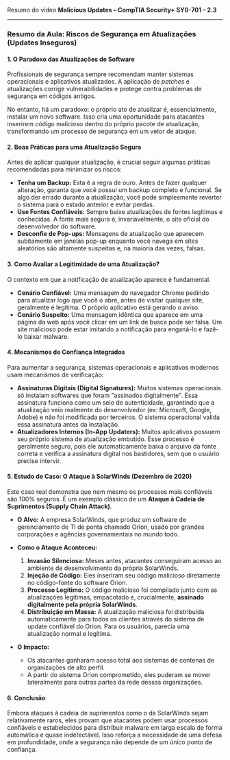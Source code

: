 Resumo do vídeo **Malicious Updates – CompTIA Security+ SY0-701 – 2.3**

---

### **Resumo da Aula: Riscos de Segurança em Atualizações (Updates Inseguros)**

#### **1. O Paradoxo das Atualizações de Software**

Profissionais de segurança sempre recomendam manter sistemas operacionais e aplicativos atualizados. A aplicação de *patches* e atualizações corrige vulnerabilidades e protege contra problemas de segurança em códigos antigos.

No entanto, há um paradoxo: o próprio ato de atualizar é, essencialmente, instalar um novo software. Isso cria uma oportunidade para atacantes inserirem código malicioso dentro do próprio pacote de atualização, transformando um processo de segurança em um vetor de ataque.

#### **2. Boas Práticas para uma Atualização Segura**

Antes de aplicar qualquer atualização, é crucial seguir algumas práticas recomendadas para minimizar os riscos:

* **Tenha um Backup:** Esta é a regra de ouro. Antes de fazer qualquer alteração, garanta que você possui um backup completo e funcional. Se algo der errado durante a atualização, você pode simplesmente reverter o sistema para o estado anterior e evitar perdas.
* **Use Fontes Confiáveis:** Sempre baixe atualizações de fontes legítimas e conhecidas. A fonte mais segura é, invariavelmente, o site oficial do desenvolvedor do software.
* **Desconfie de Pop-ups:** Mensagens de atualização que aparecem subitamente em janelas pop-up enquanto você navega em sites aleatórios são altamente suspeitas e, na maioria das vezes, falsas.

#### **3. Como Avaliar a Legitimidade de uma Atualização?**

O contexto em que a notificação de atualização aparece é fundamental.

* **Cenário Confiável:** Uma mensagem do navegador Chrome pedindo para atualizar logo que você o abre, antes de visitar qualquer site, geralmente é legítima. O próprio aplicativo está gerando o aviso.
* **Cenário Suspeito:** Uma mensagem idêntica que aparece em uma página da web após você clicar em um link de busca pode ser falsa. Um site malicioso pode estar imitando a notificação para enganá-lo e fazê-lo baixar malware.

#### **4. Mecanismos de Confiança Integrados**

Para aumentar a segurança, sistemas operacionais e aplicativos modernos usam mecanismos de verificação:

* **Assinaturas Digitais (Digital Signatures):** Muitos sistemas operacionais só instalam softwares que foram "assinados digitalmente". Essa assinatura funciona como um selo de autenticidade, garantindo que a atualização veio realmente do desenvolvedor (ex: Microsoft, Google, Adobe) e não foi modificada por terceiros. O sistema operacional valida essa assinatura antes da instalação.
* **Atualizadores Internos (In-App Updaters):** Muitos aplicativos possuem seu próprio sistema de atualização embutido. Esse processo é geralmente seguro, pois ele automaticamente baixa o arquivo da fonte correta e verifica a assinatura digital nos bastidores, sem que o usuário precise intervir.

#### **5. Estudo de Caso: O Ataque à SolarWinds (Dezembro de 2020)**

Este caso real demonstra que nem mesmo os processos mais confiáveis são 100% seguros. É um exemplo clássico de um **Ataque à Cadeia de Suprimentos (Supply Chain Attack)**.

* **O Alvo:** A empresa SolarWinds, que produz um software de gerenciamento de TI de ponta chamado Orion, usado por grandes corporações e agências governamentais no mundo todo.

* **Como o Ataque Aconteceu:**
    1.  **Invasão Silenciosa:** Meses antes, atacantes conseguiram acesso ao ambiente de desenvolvimento da própria SolarWinds.
    2.  **Injeção de Código:** Eles inseriram seu código malicioso diretamente no código-fonte do software Orion.
    3.  **Processo Legítimo:** O código malicioso foi compilado junto com as atualizações legítimas, empacotado e, crucialmente, **assinado digitalmente pela própria SolarWinds**.
    4.  **Distribuição em Massa:** A atualização maliciosa foi distribuída automaticamente para todos os clientes através do sistema de update confiável do Orion. Para os usuários, parecia uma atualização normal e legítima.

* **O Impacto:**
    * Os atacantes ganharam acesso total aos sistemas de centenas de organizações de alto perfil.
    * A partir do sistema Orion comprometido, eles puderam se mover lateralmente para outras partes da rede dessas organizações.

#### **6. Conclusão**

Embora ataques à cadeia de suprimentos como o da SolarWinds sejam relativamente raros, eles provam que atacantes podem usar processos confiáveis e estabelecidos para distribuir malware em larga escala de forma automática e quase indetectável. Isso reforça a necessidade de uma defesa em profundidade, onde a segurança não depende de um único ponto de confiança.

